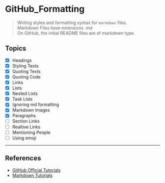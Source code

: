
# GitHub_Formatting
>Writing styles and formatting syntax for `markdown` files.  
>Markdown Files have extensions .md  
>On GitHub, the initial README files are of markdown type. 

## Topics 

- [x] Headings
- [x] Styling Texts
- [x] Quoting Texts
- [x] Quoting Code
- [x] Links
- [x] Lists
- [x] Nested Lists
- [x] Task Lists
- [x] Ignoring md formatting
- [x] Markdown Images
- [x] Paragraphs
- [ ] Section Links
- [ ] Realtive Links
- [ ] Mentioning People
- [ ] Using emoji
--------------------------------------------------------------

## References

* [GitHub Official Tutorials](https://help.github.com/articles/basic-writing-and-formatting-syntax/)
* [Markdown Tutorials](https://www.markdowntutorial.com)
